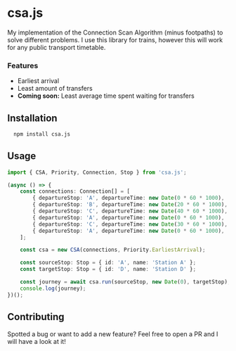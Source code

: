 # csa.js

My implementation of the Connection Scan Algorithm (minus footpaths) to solve different problems. I use this library for trains, however this will work for any public transport timetable.

### Features

- Earliest arrival
- Least amount of transfers
- **Coming soon:** Least average time spent waiting for transfers

## Installation

```bash
  npm install csa.js
```

## Usage

```typescript
import { CSA, Priority, Connection, Stop } from 'csa.js';

(async () => {
    const connections: Connection[] = [
        { departureStop: 'A', departureTime: new Date(0 * 60 * 1000),  arrivalStop: 'B', arrivalTime: new Date(10 * 60 * 1000), service: '1', },
        { departureStop: 'B', departureTime: new Date(20 * 60 * 1000), arrivalStop: 'C', arrivalTime: new Date(30 * 60 * 1000), service: '1', },
        { departureStop: 'C', departureTime: new Date(40 * 60 * 1000), arrivalStop: 'D', arrivalTime: new Date(50 * 60 * 1000), service: '1', },
        { departureStop: 'A', departureTime: new Date(0 * 60 * 1000),  arrivalStop: 'C', arrivalTime: new Date(20 * 60 * 1000), service: '2', },
        { departureStop: 'C', departureTime: new Date(30 * 60 * 1000), arrivalStop: 'D', arrivalTime: new Date(40 * 60 * 1000), service: '2', },
        { departureStop: 'A', departureTime: new Date(0 * 60 * 1000),  arrivalStop: 'D', arrivalTime: new Date(50 * 60 * 1000), service: '3', },
    ];

    const csa = new CSA(connections, Priority.EarliestArrival);

    const sourceStop: Stop = { id: 'A', name: 'Station A' };
    const targetStop: Stop = { id: 'D', name: 'Station D' };

    const journey = await csa.run(sourceStop, new Date(0), targetStop);
    console.log(journey);
})();
```

## Contributing

Spotted a bug or want to add a new feature? Feel free to open a PR and I will have a look at it!
